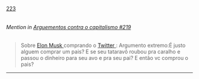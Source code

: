 [223](https://github.com/guilhermeprokisch/ideias/issues/223) 
###### 




 ######  Mention in [Arguementos contra o capitalismo #219](Arguementos-contra-o-capitalismo-#219)  
 > Sobre [ Elon Musk  ](-Elon-Musk--) comprando o [  Twitter  ](--Twitter--): Argumento extremo:É justo alguem comprar um pais? E se seu tataravô roubou pra caralho e passou o dinheiro para seu avo e pra seu pai? E então vc comprou o pais?

-------------------------------------------------------------------------------

